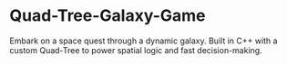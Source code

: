 # Quad-Tree-Galaxy-Game
Embark on a space quest through a dynamic galaxy. Built in C++ with a custom Quad-Tree to power spatial logic and fast decision-making.

